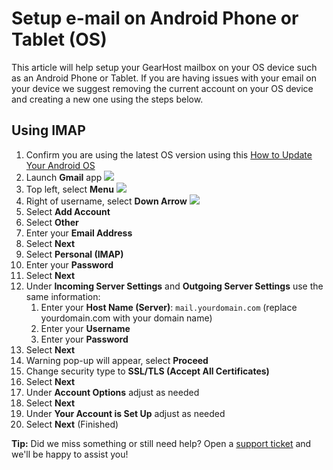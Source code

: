 # Setup e-mail on Android Phone or Tablet (OS)

This article will help setup your GearHost mailbox on your OS device such as an Android Phone or Tablet. If you are having issues with your email on your device we suggest removing the current account on your OS device and creating a new one using the steps below.

## Using IMAP

1. Confirm you are using the latest OS version using this [How to Update Your Android OS](http://www.ubergizmo.com/how-to/update-android-os/)
2. Launch **Gmail** app ![](https://storage.googleapis.com/support-kms-prod/7xPf0EOsVTZmbxoawEfSXelswwqs9sMNbeP6)
3. Top left, select **Menu** ![](https://lh5.ggpht.com/gnm-ty6mnE6vkedDflD8UzuuSYpoeaGMx1Am3m0zH0OkEAkqv3jGJV3cnjkqH75mrrqn=w18-h18)
4. Right of username, select **Down Arrow** ![](https://storage.googleapis.com/support-kms-prod/76B4941B08D1516AC7336D5A3C2E7914920D)
5. Select **Add Account**
6. Select **Other**
7. Enter your **Email Address**
8. Select **Next**
9. Select **Personal (IMAP)**
10. Enter your **Password**
11. Select **Next**
12. Under **Incoming Server Settings** and **Outgoing  Server Settings** use the same information:
	1. Enter your **Host Name (Server)**: `mail.yourdomain.com` (replace yourdomain.com with your domain name)
	2. Enter your **Username**
	3. Enter your **Password**
13. Select **Next**
14. Warning pop-up will appear, select **Proceed**
15. Change security type to **SSL/TLS (Accept All Certificates)**
16. Select **Next**
17. Under **Account Options** adjust as needed
18. Select **Next**
19. Under **Your Account is Set Up** adjust as needed
20. Select **Next** (Finished)

**Tip:** Did we miss something or still need help? Open a [support ticket](https://www.gearhost.com/documentation/how-to-open-a-support-ticket) and we'll be happy to assist you!
